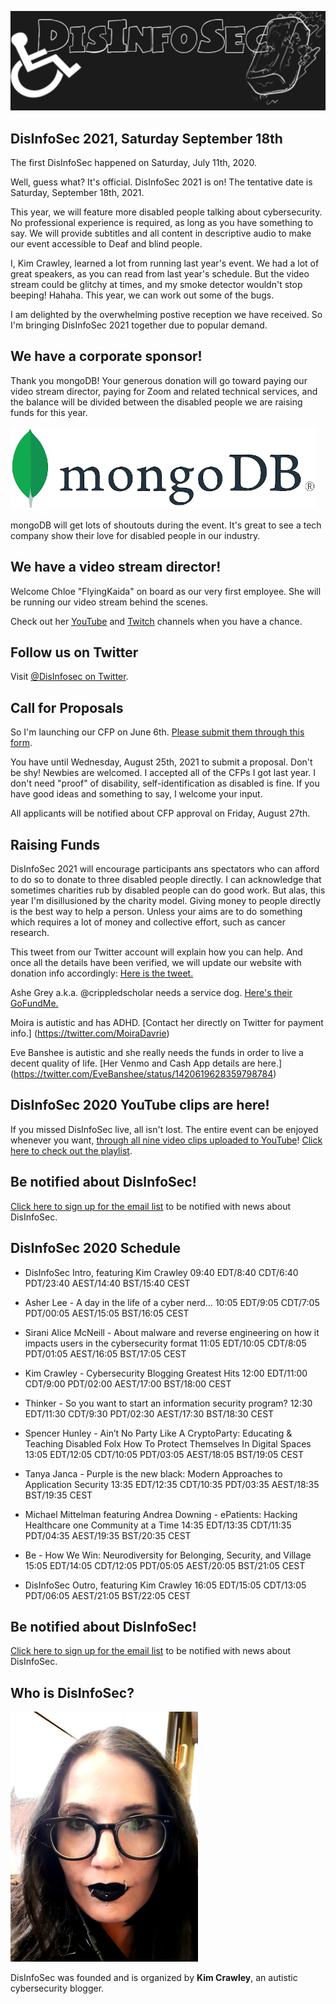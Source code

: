 ![DisInfoSec](DisInfoSec_Logo.png)

## DisInfoSec 2021, Saturday September 18th

The first DisInfoSec happened on Saturday, July 11th, 2020. 

Well, guess what? It's official. DisInfoSec 2021 is on! The tentative date is Saturday, September 18th, 2021.

This year, we will feature more disabled people talking about cybersecurity. No professional experience is required, as long as you have something to say. We will provide subtitles and all content in descriptive audio to make our event accessible to Deaf and blind people. 

I, Kim Crawley, learned a lot from running last year's event. We had a lot of great speakers, as you can read from last year's schedule. But the video stream could be glitchy at times, and my smoke detector wouldn't stop beeping! Hahaha. This year, we can work out some of the bugs.

I am delighted by the overwhelming postive reception we have received. So I'm bringing DisInfoSec 2021 together due to popular demand. 

## We have a corporate sponsor!

Thank you mongoDB! Your generous donation will go toward paying our video stream director, paying for Zoom and related technical services, and the balance will be divided between the disabled people we are raising funds for this year.

![MongoDB Logo](MongoDBsponsor.png)

mongoDB will get lots of shoutouts during the event. It's great to see a tech company show their love for disabled people in our industry.

## We have a video stream director!

Welcome Chloe "FlyingKaida" on board as our very first employee. She will be running our video stream behind the scenes. 

Check out her [YouTube](https://www.youtube.com/channel/UC_jgy0f-DMr7NXC0afjzUbQ) and [Twitch](https://www.twitch.tv/flyingkaida) channels when you have a chance.


## Follow us on Twitter

Visit [@DisInfosec on Twitter](https://twitter.com/DisInfoSec).

## Call for Proposals

So I'm launching our CFP on June 6th. [Please submit them through this form](https://docs.google.com/forms/d/e/1FAIpQLSdYeIJDFJGqu4GDErNm4I0tQlWC9G0tQqNbWoTji7Nru3T0bw/viewform?usp=sf_link).

You have until Wednesday, August 25th, 2021 to submit a proposal. Don't be shy! Newbies are welcomed. I accepted all of the CFPs I got last year. I don't need "proof" of disability, self-identification as disabled is fine. If you have good ideas and something to say, I welcome your input.

All applicants will be notified about CFP approval on Friday, August 27th.

## Raising Funds

DisInfoSec 2021 will encourage participants ans spectators who can afford to do so to donate to three disabled people directly. I can acknowledge that sometimes charities rub by disabled people can do good work. But alas, this year I'm disillusioned by the charity model. Giving money to people directly is the best way to help a person. Unless your aims are to do something which requires a lot of money and collective effort, such as cancer research.

This tweet from our Twitter account will explain how you can help. And once all the details have been verified, we will update our website with donation info accordingly: [Here is the tweet.](https://twitter.com/DisInfoSec/status/1425593209351192583?s=09)

Ashe Grey a.k.a. @crippledscholar needs a service dog. [Here's their GoFundMe.](https://www.gofundme.com/f/get-an-autism-and-anxiety-service-dog-for-kim)

Moira is autistic and has ADHD. [Contact her directly on Twitter for payment info.]
(https://twitter.com/MoiraDavrie)

Eve Banshee is autistic and she really needs the funds in order to live a decent quality of life. [Her Venmo and Cash App details are here.]
(https://twitter.com/EveBanshee/status/1420619628359798784)



## DisInfoSec 2020 YouTube clips are here!

If you missed DisInfoSec live, all isn't lost. The entire event can be enjoyed whenever you want, [through all nine video clips uploaded to YouTube](https://www.youtube.com/playlist?list=PLU7Sd0fGdnTuRdyVgXh_L4pvVyJe9hV3L)! [Click here to check out the playlist](https://www.youtube.com/playlist?list=PLU7Sd0fGdnTuRdyVgXh_L4pvVyJe9hV3L).



## Be notified about DisInfoSec!

[Click here to sign up for the email list](https://docs.google.com/forms/d/1X3HTdzNinI7gmcAe9ahM4IRtVGzmjwFBqNJ1xfXvE8Y/) to be notified with news about DisInfoSec.




## DisInfoSec 2020 Schedule

- DisInfoSec Intro, featuring Kim Crawley 09:40 EDT/8:40 CDT/6:40 PDT/23:40 AEST/14:40 BST/15:40 CEST

- Asher Lee - A day in the life of a cyber nerd… 10:05 EDT/9:05 CDT/7:05 PDT/00:05 AEST/15:05 BST/16:05 CEST

- Sirani Alice McNeill - About malware and reverse engineering on how it impacts users in the cybersecurity format  11:05 EDT/10:05 CDT/8:05 PDT/01:05 AEST/16:05 BST/17:05 CEST

- Kim Crawley - Cybersecurity Blogging Greatest Hits 12:00 EDT/11:00 CDT/9:00 PDT/02:00 AEST/17:00 BST/18:00 CEST

- Thinker - So you want to start an information security program?  12:30 EDT/11:30 CDT/9:30 PDT/02:30 AEST/17:30 BST/18:30 CEST

- Spencer Hunley - Ain’t No Party Like A CryptoParty: Educating & Teaching Disabled Folx How To Protect Themselves In Digital Spaces  13:05 EDT/12:05 CDT/10:05 PDT/03:05 AEST/18:05 BST/19:05 CEST

- Tanya Janca - Purple is the new black: Modern Approaches to Application Security 13:35 EDT/12:35 CDT/10:35 PDT/03:35 AEST/18:35 BST/19:35 CEST

- Michael Mittelman featuring Andrea Downing - ePatients: Hacking Healthcare one Community at a Time  14:35 EDT/13:35 CDT/11:35 PDT/04:35 AEST/19:35 BST/20:35 CEST

- Be - How We Win: Neurodiversity for Belonging, Security, and Village  15:05 EDT/14:05 CDT/12:05 PDT/05:05 AEST/20:05 BST/21:05 CEST

- DisInfoSec Outro, featuring Kim Crawley 16:05 EDT/15:05 CDT/13:05 PDT/06:05 AEST/21:05 BST/22:05 CEST

## Be notified about DisInfoSec!

[Click here to sign up for the email list](https://docs.google.com/forms/d/1X3HTdzNinI7gmcAe9ahM4IRtVGzmjwFBqNJ1xfXvE8Y/) to be notified with news about DisInfoSec.



## Who is DisInfoSec?

![image of Kim Crawley](KimShot_DisInfoSec.jpg)

DisInfoSec was founded and is organized by **Kim Crawley**, an autistic cybersecurity blogger. 
